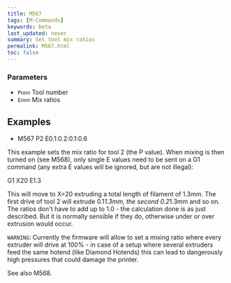 ```yaml
---
title: M567
tags: [M-Commands] 
keywords: beta 
last_updated: never 
summary: Set tool mix ratios 
permalink: M567.html
toc: false 
---
```



### Parameters

* `Pnnn` Tool number
* `Ennn` Mix ratios

## Examples

* M567 P2 E0.1:0.2:0.1:0.6

This example sets the mix ratio for tool 2 (the P value). When mixing is then turned on (see M568), only single E values need to be sent on a G1 command (any extra E values will be ignored, but are not illegal):

G1 X20 E1.3

This will move to X=20 extruding a total length of filament of 1.3mm. The first drive of tool 2 will extrude 0.1*1.3mm, the second 0.2*1.3mm and so on. The ratios don't have to add up to 1.0 - the calculation done is as just described. But it is normally sensible if they do, otherwise under or over extrusion would occur.

`WARNING`: Currently the firmware will allow to set a mixing ratio where every extruder will drive at 100% - in case of a setup where several extruders feed the same hotend (like Diamond Hotends) this can lead to dangerously high pressures that could damage the printer.

See also M568.


